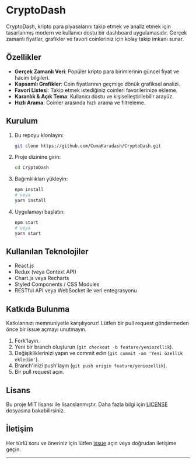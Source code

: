 # CryptoDash

CryptoDash, kripto para piyasalarını takip etmek ve analiz etmek için tasarlanmış modern ve kullanıcı dostu bir dashboard uygulamasıdır. Gerçek zamanlı fiyatlar, grafikler ve favori coinleriniz için kolay takip imkanı sunar.

## Özellikler

- **Gerçek Zamanlı Veri**: Popüler kripto para birimlerinin güncel fiyat ve hacim bilgileri.
- **Kapsamlı Grafikler**: Coin fiyatlarının geçmişe dönük grafiksel analizi.
- **Favori Listesi**: Takip etmek istediğiniz coinleri favorilerinize ekleme.
- **Karanlık & Açık Tema**: Kullanıcı dostu ve kişiselleştirilebilir arayüz.
- **Hızlı Arama**: Coinler arasında hızlı arama ve filtreleme.

## Kurulum

1. Bu repoyu klonlayın:
    ```bash
    git clone https://github.com/CumaKaradash/CryptoDash.git
    ```
2. Proje dizinine girin:
    ```bash
    cd CryptoDash
    ```
3. Bağımlılıkları yükleyin:
    ```bash
    npm install
    # veya
    yarn install
    ```
4. Uygulamayı başlatın:
    ```bash
    npm start
    # veya
    yarn start
    ```

## Kullanılan Teknolojiler

- React.js
- Redux (veya Context API)
- Chart.js veya Recharts
- Styled Components / CSS Modules
- RESTful API veya WebSocket ile veri entegrasyonu

## Katkıda Bulunma

Katkılarınızı memnuniyetle karşılıyoruz! Lütfen bir pull request göndermeden önce bir issue açmayı unutmayın.

1. Fork'layın.
2. Yeni bir branch oluşturun (`git checkout -b feature/yeniozellik`).
3. Değişikliklerinizi yapın ve commit edin (`git commit -am 'Yeni özellik ekledim'`).
4. Branch'inizi push'layın (`git push origin feature/yeniozellik`).
5. Bir pull request açın.

## Lisans

Bu proje MIT lisansı ile lisanslanmıştır. Daha fazla bilgi için [LICENSE](LICENSE) dosyasına bakabilirsiniz.

## İletişim

Her türlü soru ve öneriniz için lütfen [issue](https://github.com/CumaKaradash/CryptoDash/issues) açın veya doğrudan iletişime geçin.

---
